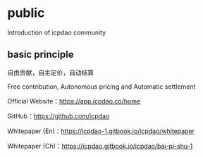 # public
Introduction of icpdao community
## basic principle
自由贡献，自主定价，自动结算

Free contribution, Autonomous pricing and Automatic settlement 

Official Website：https://app.icpdao.co/home

GitHub：https://github.com/icpdao

Whitepaper (En)：https://icpdao-1.gitbook.io/icpdao/whitepaper

Whitepaper (Ch)：https://icpdao.gitbook.io/icpdao/bai-pi-shu-1
